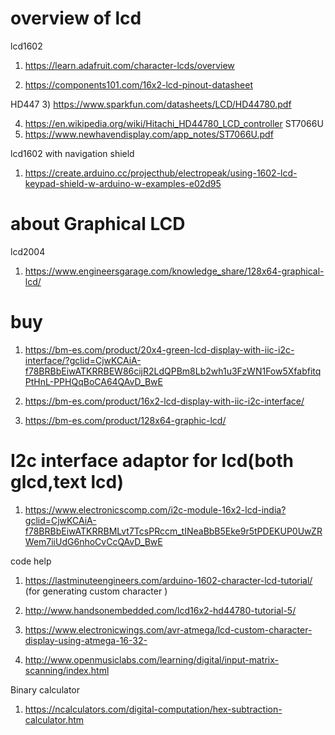 # overview of lcd
lcd1602 
1) https://learn.adafruit.com/character-lcds/overview

2)  https://components101.com/16x2-lcd-pinout-datasheet

HD447 
3)  https://www.sparkfun.com/datasheets/LCD/HD44780.pdf

4) https://en.wikipedia.org/wiki/Hitachi_HD44780_LCD_controller
ST7066U
3) https://www.newhavendisplay.com/app_notes/ST7066U.pdf

lcd1602 with navigation shield
1) https://create.arduino.cc/projecthub/electropeak/using-1602-lcd-keypad-shield-w-arduino-w-examples-e02d95

# about Graphical LCD
lcd2004
1) https://www.engineersgarage.com/knowledge_share/128x64-graphical-lcd/


# buy 

1) https://bm-es.com/product/20x4-green-lcd-display-with-iic-i2c-interface/?gclid=CjwKCAiA-f78BRBbEiwATKRRBEW86cijR2LdQPBm8Lb2wh1u3FzWN1Fow5XfabfitqPtHnL-PPHQqBoCA64QAvD_BwE

2) https://bm-es.com/product/16x2-lcd-display-with-iic-i2c-interface/

3) https://bm-es.com/product/128x64-graphic-lcd/


# I2c interface adaptor for lcd(both glcd,text lcd)

1) https://www.electronicscomp.com/i2c-module-16x2-lcd-india?gclid=CjwKCAiA-f78BRBbEiwATKRRBMLvt7TcsPRccm_tINeaBbB5Eke9r5tPDEKUP0UwZRWem7iiUdG6nhoCvCcQAvD_BwE




code help

1) https://lastminuteengineers.com/arduino-1602-character-lcd-tutorial/   (for generating custom character )

2) http://www.handsonembedded.com/lcd16x2-hd44780-tutorial-5/

3) https://www.electronicwings.com/avr-atmega/lcd-custom-character-display-using-atmega-16-32-

4) http://www.openmusiclabs.com/learning/digital/input-matrix-scanning/index.html


Binary calculator

1) https://ncalculators.com/digital-computation/hex-subtraction-calculator.htm

